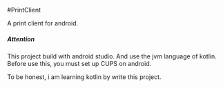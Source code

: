 #PrintClient

A print client for android.

##### Attention

This project build with android studio. And use the jvm language of kotlin. Before use this, you must set up CUPS on android.

To be honest, i am learning kotlin by write this project.